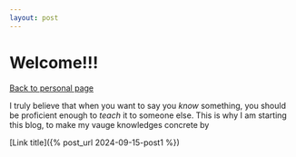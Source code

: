 ```yaml
---
layout: post
---
```


# Welcome!!!
[Back to personal page](https://sungjune-kim.github.io/)

I truly believe that when you want to say you *know* something, you should be proficient enough to *teach* it to someone else. This is why I am starting this blog, to make my vauge knowledges concrete by 

[Link title]({% post_url 2024-09-15-post1 %})